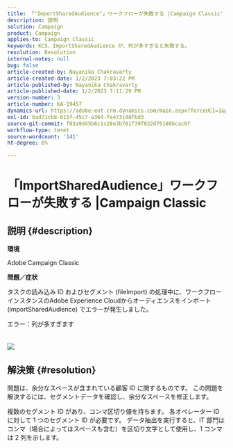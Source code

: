 ```yaml
---
title: 「"ImportSharedAudience"」ワークフローが失敗する |Campaign Classic'
description: 説明
solution: Campaign
product: Campaign
applies-to: Campaign Classic
keywords: KCS、ImportSharedAudience が、列が多すぎると失敗する。
resolution: Resolution
internal-notes: null
bug: false
article-created-by: Nayanika Chakravarty
article-created-date: 1/2/2023 7:03:22 PM
article-published-by: Nayanika Chakravarty
article-published-date: 1/2/2023 7:11:29 PM
version-number: 3
article-number: KA-19457
dynamics-url: https://adobe-ent.crm.dynamics.com/main.aspx?forceUCI=1&pagetype=entityrecord&etn=knowledgearticle&id=082c481f-d08a-ed11-81ac-6045bd006c82
exl-id: bad71cb8-015f-45c7-a364-fe473c48fbd3
source-git-commit: f03a9d45b6c1c28e3b701f39f022d75180bcac0f
workflow-type: tm+mt
source-wordcount: '141'
ht-degree: 6%

---
```


# 「ImportSharedAudience」ワークフローが失敗する |Campaign Classic

## 説明 {#description}


<b>環境</b>

Adobe Campaign Classic

<b>問題／症状</b>

タスクの読み込み ID およびセグメント (fileImport) の処理中に、ワークフローインスタンスのAdobe Experience Cloudからオーディエンスをインポート (importSharedAudience) でエラーが発生しました。

エラー：列が多すぎます
<br> <br><br>![](https://adobe.sharepoint.com/sites/D365EntAttachments/account/604485c9-a5ed-e811-a94a-000d3a34e4b0/incident/E-000185882/Fileimport%20Error.png)

## 解決策 {#resolution}


問題は、余分なスペースが含まれている顧客 ID に関するものです。 この問題を解決するには、セグメントデータを確認し、余分なスペースを修正します。

複数のセグメント ID があり、コンマ区切り値を持ちます。 各オペレーター ID に対して 1 つのセグメント ID が必要です。 データ抽出を実行すると、IT 部門はコンマ（場合によってはスペースも含む）を区切り文字として使用し、1 コンマは 2 列を示します。

